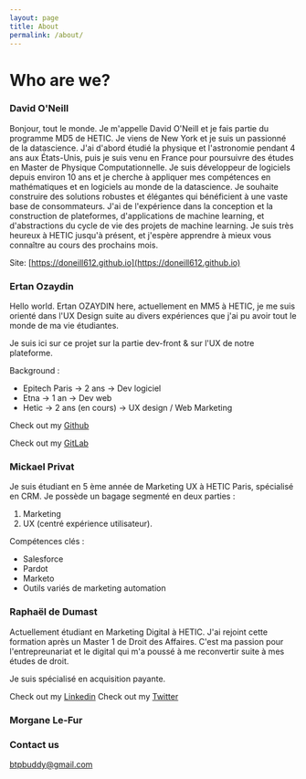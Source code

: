 ```yaml
---
layout: page
title: About
permalink: /about/
---
```


# Who are we?

### David O'Neill

Bonjour, tout le monde. Je m'appelle David O'Neill et je fais partie du programme MD5 de HETIC. Je viens de New York et je suis un passionné de la datascience. J'ai d'abord étudié la physique et l'astronomie pendant 4 ans aux États-Unis, puis je suis venu en France pour poursuivre des études en Master de Physique Computationnelle. Je suis développeur de logiciels depuis environ 10 ans et je cherche à appliquer mes compétences en mathématiques et en logiciels au monde de la datascience. Je souhaite construire des solutions robustes et élégantes qui bénéficient à une vaste base de consommateurs. J'ai de l'expérience dans la conception et la construction de plateformes, d'applications de machine learning, et d'abstractions du cycle de vie des projets de machine learning. Je suis très heureux à HETIC jusqu'à présent, et j'espère apprendre à mieux vous connaître au cours des prochains mois.

Site: [https://doneill612.github.io](https://doneill612.github.io)


### <b> Ertan Ozaydin </b>

Hello world. Ertan OZAYDIN here, actuellement en MM5 à HETIC, je me suis orienté dans l'UX Design suite au divers expériences que j'ai pu avoir tout le monde de ma vie étudiantes.

Je suis ici sur ce projet sur la partie dev-front & sur l'UX de notre plateforme.

Background :

- Epitech Paris &rarr; 2 ans &rarr; Dev logiciel
- Etna &rarr; 1 an &rarr; Dev web
- Hetic &rarr; 2 ans (en cours) &rarr; UX design / Web Marketing

Check out my <a href="https://github.com/Ertoun" target="_blank">Github</a>

Check out my <a href="https://github.com/Ertoun" target="_blank">GitLab</a>



### Mickael Privat

Je suis étudiant en 5 ème année de Marketing UX à HETIC Paris, spécialisé en CRM. Je
possède un bagage segmenté en deux parties :

1. Marketing 
2. UX (centré expérience utilisateur).

Compétences clés :
- Salesforce
- Pardot
- Marketo 
- Outils variés de marketing automation

### Raphaël de Dumast

Actuellement étudiant en Marketing Digital à HETIC. J'ai rejoint cette formation après un Master 1 de Droit des Affaires. C'est ma passion pour l'entrepreunariat et le digital qui m'a poussé à me reconvertir suite à mes études de droit. 

Je suis spécialisé en acquisition payante. 

Check out my <a href="https://www.linkedin.com/in/raphaël-de-dumast-a0a17313b" target="_blank">Linkedin</a>
Check out my <a href="https://twitter.com/rddumast" target="_blank">Twitter</a>

### Morgane Le-Fur 





### Contact us

[btpbuddy@gmail.com](mailto:btpbuddy@gmail.com)
